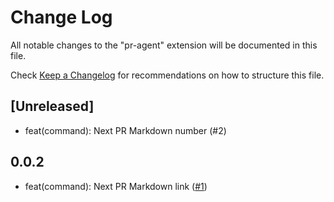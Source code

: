 # Change Log

All notable changes to the "pr-agent" extension will be documented in this file.

Check [Keep a Changelog](http://keepachangelog.com/) for recommendations on how to structure this file.

## [Unreleased]

- feat(command): Next PR Markdown number (#2)

## 0.0.2

- feat(command): Next PR Markdown link ([#1](https://github.com/krystofwoldrich/pr-agent/pull/1))
